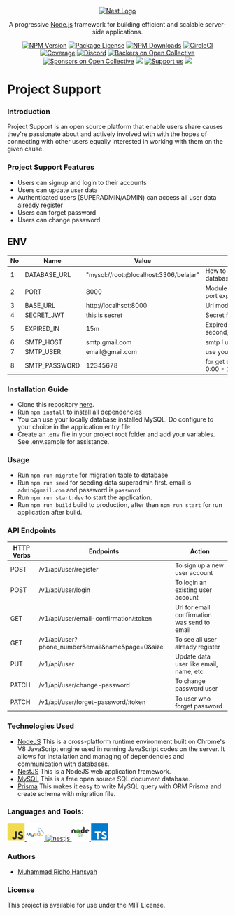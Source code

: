 <p align="center">
  <a href="http://nestjs.com/" target="blank"><img src="https://nestjs.com/img/logo-small.svg" width="200" alt="Nest Logo" /></a>
</p>

[circleci-image]: https://img.shields.io/circleci/build/github/nestjs/nest/master?token=abc123def456
[circleci-url]: https://circleci.com/gh/nestjs/nest

  <p align="center">A progressive <a href="http://nodejs.org" target="_blank">Node.js</a> framework for building efficient and scalable server-side applications.</p>
    <p align="center">
<a href="https://www.npmjs.com/~nestjscore" target="_blank"><img src="https://img.shields.io/npm/v/@nestjs/core.svg" alt="NPM Version" /></a>
<a href="https://www.npmjs.com/~nestjscore" target="_blank"><img src="https://img.shields.io/npm/l/@nestjs/core.svg" alt="Package License" /></a>
<a href="https://www.npmjs.com/~nestjscore" target="_blank"><img src="https://img.shields.io/npm/dm/@nestjs/common.svg" alt="NPM Downloads" /></a>
<a href="https://circleci.com/gh/nestjs/nest" target="_blank"><img src="https://img.shields.io/circleci/build/github/nestjs/nest/master" alt="CircleCI" /></a>
<a href="https://coveralls.io/github/nestjs/nest?branch=master" target="_blank"><img src="https://coveralls.io/repos/github/nestjs/nest/badge.svg?branch=master#9" alt="Coverage" /></a>
<a href="https://discord.gg/G7Qnnhy" target="_blank"><img src="https://img.shields.io/badge/discord-online-brightgreen.svg" alt="Discord"/></a>
<a href="https://opencollective.com/nest#backer" target="_blank"><img src="https://opencollective.com/nest/backers/badge.svg" alt="Backers on Open Collective" /></a>
<a href="https://opencollective.com/nest#sponsor" target="_blank"><img src="https://opencollective.com/nest/sponsors/badge.svg" alt="Sponsors on Open Collective" /></a>
  <a href="https://paypal.me/kamilmysliwiec" target="_blank"><img src="https://img.shields.io/badge/Donate-PayPal-ff3f59.svg"/></a>
    <a href="https://opencollective.com/nest#sponsor"  target="_blank"><img src="https://img.shields.io/badge/Support%20us-Open%20Collective-41B883.svg" alt="Support us"></a>
  <a href="https://twitter.com/nestframework" target="_blank"><img src="https://img.shields.io/twitter/follow/nestframework.svg?style=social&label=Follow"></a>
</p>
  <!--[![Backers on Open Collective](https://opencollective.com/nest/backers/badge.svg)](https://opencollective.com/nest#backer)
  [![Sponsors on Open Collective](https://opencollective.com/nest/sponsors/badge.svg)](https://opencollective.com/nest#sponsor)-->



# Project Support
### Introduction
Project Support is an open source platform that enable users share causes they're passionate about and actively involved with with the hopes of connecting with other users equally interested in working with them on the given cause.

### Project Support Features
* Users can signup and login to their accounts
* Users can update user data
* Authenticated users (SUPERADMIN/ADMIN) can access all user data already register
* Users can forget password
* Users can change password
## ENV

<table>
<thead>
  <tr>
    <th>No</th>
    <th>Name</th>
    <th>Value</th>
    <th>Description</th>
  </tr>
</thead>
<tbody>
  <tr>
    <td>1</td>
    <td>DATABASE_URL</td>
    <td>"mysql://root:@localhost:3306/belajar"</td>
    <td>How to create database url: database://username:password@host:port/db_name</td>
  </tr>
  <tr>
    <td>2</td>
    <td>PORT</td>
    <td>8000</td>
    <td>Module run in port.If use docker match env port with port expose in docker </td>
  </tr>
  <tr>
    <td>3</td>
    <td>BASE_URL</td>
    <td>http://localhsot:8000</td>
    <td>Url module, this is for url will send to email</td>
  </tr>
  <tr>
    <td>4</td>
    <td>SECRET_JWT</td>
    <td>this is secret</td>
    <td>Secret for encrypt and decrypt jsonwebtoken</td>
  </tr>
  <tr>
    <td>5</td>
    <td>EXPIRED_IN</td>
    <td>15m</td>
    <td>Expired time for jsonwebtoken, example (10s is 10 second, 15m is 15 minutes)</td>
  </tr>
  <tr>
    <td>6</td>
    <td>SMTP_HOST</td>
    <td>smtp.gmail.com</td>
    <td>smtp I use is from gmail</td>
  </tr>
  <tr>
    <td>7</td>
    <td>SMTP_USER</td>
    <td>email@gmail.com</td>
    <td>use your email or create new email for sender</td>
  </tr>
  <tr>
    <td>8</td>
    <td>SMTP_PASSWORD</td>
    <td>12345678</td>
    <td>for get smtp password please watch this video from 0:00 - 1:31 <a href="https://youtu.be/cqdAS49RthQ?si=6LEsHmn4yeGLwosP">Youtube</a> </td>
  </tr>
</tbody>
</table>

### Installation Guide
* Clone this repository [here](https://github.com/hansyahridho07/nest-js-register-login-user.git).
* Run `npm install` to install all dependencies
* You can use your locally database installed MySQL. Do configure to your choice in the application entry file.
* Create an .env file in your project root folder and add your variables. See .env.sample for assistance.
### Usage
* Run `npm run migrate` for migration table to database
* Run `npm run seed` for seeding data superadmin first. email is `admin@gmail.com` and password is `password`
* Run `npm run start:dev` to start the application.
* Run `npm run build` build to production, after than `npm run start` for run application after build.
### API Endpoints
| HTTP Verbs | Endpoints | Action |
| --- | --- | --- |
| POST | /v1/api/user/register | To sign up a new user account |
| POST | /v1/api/user/login | To login an existing user account |
| GET | /v1/api/user/email-confirmation/:token | Url for email confirmation was send to email |
| GET | /v1/api/user?phone_number&email&name&page=0&size | To see all user already register |
| PUT | /v1/api/user | Update data user like email, name, etc |
| PATCH | /v1/api/user/change-password | To change password user |
| PATCH | /v1/api/user/forget-password/:token | To user who forget password |
### Technologies Used
* [NodeJS](https://nodejs.org/) This is a cross-platform runtime environment built on Chrome's V8 JavaScript engine used in running JavaScript codes on the server. It allows for installation and managing of dependencies and communication with databases.
* [NestJS](https://nestjs.com/) This is a NodeJS web application framework.
* [MySQL](https://www.mysql.com/) This is a free open source SQL document database.
* [Prisma](https://www.prisma.io/) This makes it easy to write MySQL query with ORM Prisma and create schema with migration file.
<h3 align="left">Languages and Tools:</h3>
<p align="left"> <a href="https://developer.mozilla.org/en-US/docs/Web/JavaScript" target="_blank" rel="noreferrer"> <img src="https://raw.githubusercontent.com/devicons/devicon/master/icons/javascript/javascript-original.svg" alt="javascript" width="40" height="40"/> </a> <a href="https://www.mysql.com/" target="_blank" rel="noreferrer"> <img src="https://raw.githubusercontent.com/devicons/devicon/master/icons/mysql/mysql-original-wordmark.svg" alt="mysql" width="40" height="40"/> </a> <a href="https://nestjs.com/" target="_blank" rel="noreferrer"> <img src="https://www.vectorlogo.zone/logos/nestjs/nestjs-icon.svg" alt="nestjs" width="40" height="40"/> </a> <a href="https://nodejs.org" target="_blank" rel="noreferrer"> <img src="https://raw.githubusercontent.com/devicons/devicon/master/icons/nodejs/nodejs-original-wordmark.svg" alt="nodejs" width="40" height="40"/> </a> <a href="https://www.typescriptlang.org/" target="_blank" rel="noreferrer"> <img src="https://raw.githubusercontent.com/devicons/devicon/master/icons/typescript/typescript-original.svg" alt="typescript" width="40" height="40"/> </a> </p>

### Authors
* [Muhammad Ridho Hansyah](https://github.com/hansyahridho07)
### License
This project is available for use under the MIT License.